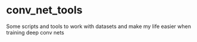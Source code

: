 # conv_net_tools
Some scripts and tools to work with datasets and make my life easier when training deep conv nets
